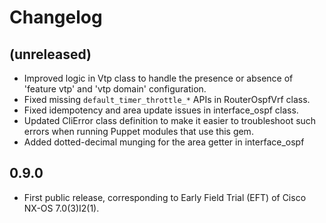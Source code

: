Changelog
=========

(unreleased)
------------

* Improved logic in Vtp class to handle the presence or absence of
  'feature vtp' and 'vtp domain' configuration.
* Fixed missing `default_timer_throttle_*` APIs in RouterOspfVrf class.
* Fixed idempotency and area update issues in interface_ospf class.
* Updated CliError class definition to make it easier to troubleshoot such
  errors when running Puppet modules that use this gem.
* Added dotted-decimal munging for the area getter in interface_ospf

0.9.0
-----

* First public release, corresponding to Early Field Trial (EFT) of
  Cisco NX-OS 7.0(3)I2(1).
